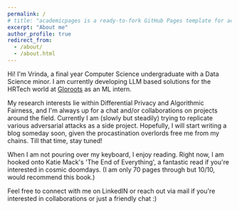```yaml
---
permalink: /
# title: "academicpages is a ready-to-fork GitHub Pages template for academic personal websites"
excerpt: "About me"
author_profile: true
redirect_from: 
  - /about/
  - /about.html
---
```


Hi! I'm Vrinda, a final year Computer Science undergraduate with a Data Science minor. I am currently developing LLM based solutions for the HRTech world at [Gloroots](https://www.gloroots.com/) as an ML intern.

My research interests lie within Differential Privacy and Algorithmic Fairness, and I'm always up for a chat and/or collaborations on projects around the field. Currently I am (slowly but steadily) trying to replicate various adversarial attacks as a side project. Hopefully, I will start writing a blog someday soon, given the procastination overlords free me from my chains. Till that time, stay tuned!

When I am not pouring over my keyboard, I enjoy reading. Right now, I am hooked onto Katie Mack's 'The End of Everything', a fantastic read if you're interested in cosmic doomdays. (I am only 70 pages through but 10/10, would recommend this book.)

Feel free to connect with me on LinkedIN or reach out via mail if you're interested in collaborations or just a friendly chat :) 